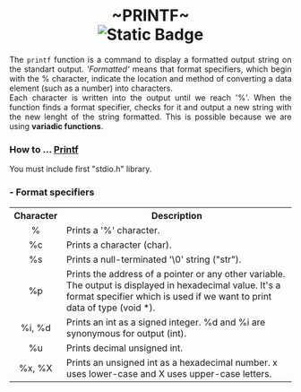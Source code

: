 <h1 align="center"> ~PRINTF~ <br><img alt="Static Badge" src="https://img.shields.io/badge/100%2F100-green?style=plastic&logoColor=green&label=success"></h1>
<div align="justify">The <code>printf</code> function is a command to display a formatted output string on the standart output. <i>'Formatted'</i> means that format specifiers, which begin with the % character, indicate the location and method of converting a data element (such as a number) into characters.<br>
Each character is written into the output until we reach '%'. When the function finds a format specifier, checks for it and output a new string with the new lenght of the string formatted. This is possible because we are using <b>variadic functions</b>.</div>

### How to ... [Printf](/ft_printf)

<div>You must include first "stdio.h" library.<br>
</div>
<h3>- Format specifiers</h3>
<table align="center">
	<tr>
		<th>Character</th>
		<th align="center">Description</th>
	</tr>
	<tr>
		<td align="center">%</td>
		<td>Prints a '%' character.</td>
	</tr>
		<tr>
		<td align="center">%c</td>
		<td>Prints a character (char).</td>
	</tr>
		<tr>
		<td align="center">%s</td>
		<td>Prints a null-terminated '\0' string ("str").</td>
	</tr>
		<tr>
		<td align="center">%p</td>
		<td>Prints the address of a pointer or any other variable. The output is displayed in hexadecimal value. It's a format specifier which is used if we want to print data of type (void *).</td>
	</tr>
		<tr>
		<td align="center">%i, %d</td>
		<td>Prints an int as a signed integer. %d and %i are synonymous for output (int).</td>
	</tr>
		<tr>
		<td align="center">%u</td>
		<td>Prints decimal unsigned int.</td>
	</tr>
		<tr>
		<td align="center">%x, %X</td>
		<td>Prints an unsigned int as a hexadecimal number. x uses lower-case and X uses upper-case letters.</td>
	</tr>
</table>